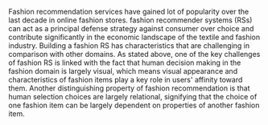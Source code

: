 Fashion recommendation services have gained lot of popularity over the last decade in online fashion stores. fashion recommender systems (RSs) can act as a principal defense strategy against consumer over choice and contribute significantly in the economic landscape of the textile and fashion industry. 
Building a fashion RS has characteristics that are challenging in comparison with other domains. As stated above, one of the key challenges of fashion RS is linked with the fact that human decision making in the fashion domain is largely visual, which means visual appearance and characteristics of fashion items play a key role in users' affinity toward them. Another distinguishing property of fashion recommendation is that human selection choices are largely relational, signifying that the choice of one fashion item can be largely dependent on properties of another fashion item.
